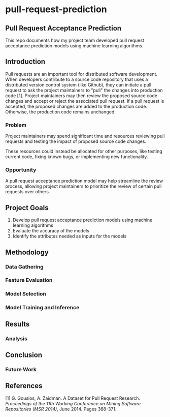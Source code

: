 # pull-request-prediction
## Pull Request Acceptance Prediction

This repo documents how my project team developed pull request acceptance prediction models using machine learning algorithms.


## Introduction

Pull requests are an important tool for distributed software development.  When developers contribute to a source code repository that uses a distributed version control system (like Github), they can initiate a pull request to ask the project maintainers to "pull" the changes into production code [1]. Project maintainers may then review the proposed source code changes and accept or reject the associated pull request.  If a pull request is accepted, the proposed changes are added to the production code.  Otherwise, the production code remains unchanged.

### Problem

Project maintainers may spend significant time and resources reviewing pull requests and testing the impact of proposed source code changes.

These resources could instead be allocated for other purposes, like testing current code, fixing known bugs, or implementing new functionality.  

### Opportunity

A pull request acceptance prediction model may help streamline the review process, allowing project maintainers to prioritize the review of certain pull requests over others.


## Project Goals

1) Develop pull request acceptance prediction models using machine learning algorithms 
2) Evaluate the accuracy of the models
3) Identify the attributes needed as inputs for the models


## Methodology

### Data Gathering

### Feature Evaluation

### Model Selection

### Model Training and Inference

## Results

### Analysis

## Conclusion

### Future Work

## References
[1] G. Gousios, A. Zaidman. A Dataset for Pull Request Research. *Proceedings of the 11th Working Conference on Mining Software Repositories (MSR 2014)*, June 2014. Pages 368-371. 
